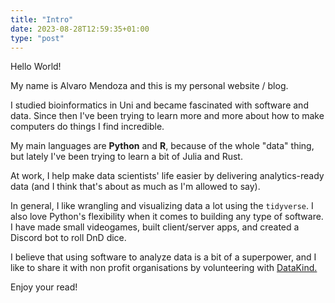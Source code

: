 ```yaml
---
title: "Intro"
date: 2023-08-28T12:59:35+01:00
type: "post"
---
```


Hello World!

My name is Alvaro Mendoza and this is my personal website / blog.

I studied bioinformatics in Uni and became fascinated with software and data. 
Since then I've been trying to learn more and more about how to make computers
do things I find incredible.

My main languages are **Python** and **R**, because of the whole "data" thing, but 
lately I've been trying to learn a bit of Julia and Rust.

At work, I help make data scientists' life easier by delivering analytics-ready data
(and I think that's about as much as I'm allowed to say).

In general, I like wrangling and visualizing data a lot using the `tidyverse`. 
I also love Python's flexibility when it comes to building any type of software.
I have made small videogames, built client/server apps, and created a Discord bot
to roll DnD dice.

I believe that using software to analyze data is a bit of a superpower, and I like to
share it with non profit organisations by volunteering with [DataKind.](https://datakind.org.uk/)

Enjoy your read!
